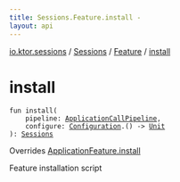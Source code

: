 ```yaml
---
title: Sessions.Feature.install - 
layout: api
---
```


<div class='api-docs-breadcrumbs'><a href="../../index.html">io.ktor.sessions</a> / <a href="../index.html">Sessions</a> / <a href="index.html">Feature</a> / <a href="./install.html">install</a></div>

# install

<div class="signature"><code><span class="keyword">fun </span><span class="identifier">install</span><span class="symbol">(</span><br/>&nbsp;&nbsp;&nbsp;&nbsp;<span class="parameterName" id="io.ktor.sessions.Sessions.Feature$install(io.ktor.application.ApplicationCallPipeline, kotlin.Function1((io.ktor.sessions.Sessions.Configuration, kotlin.Unit)))/pipeline">pipeline</span><span class="symbol">:</span>&nbsp;<a href="../../../io.ktor.application/-application-call-pipeline/index.html"><span class="identifier">ApplicationCallPipeline</span></a><span class="symbol">, </span><br/>&nbsp;&nbsp;&nbsp;&nbsp;<span class="parameterName" id="io.ktor.sessions.Sessions.Feature$install(io.ktor.application.ApplicationCallPipeline, kotlin.Function1((io.ktor.sessions.Sessions.Configuration, kotlin.Unit)))/configure">configure</span><span class="symbol">:</span>&nbsp;<a href="../-configuration/index.html"><span class="identifier">Configuration</span></a><span class="symbol">.</span><span class="symbol">(</span><span class="symbol">)</span>&nbsp;<span class="symbol">-&gt;</span>&nbsp;<a href="https://kotlinlang.org/api/latest/jvm/stdlib/kotlin/-unit/index.html"><span class="identifier">Unit</span></a><br/><span class="symbol">)</span><span class="symbol">: </span><a href="../index.html"><span class="identifier">Sessions</span></a></code></div>

Overrides <a href="../../../io.ktor.application/-application-feature/install.html">ApplicationFeature.install</a>

Feature installation script

